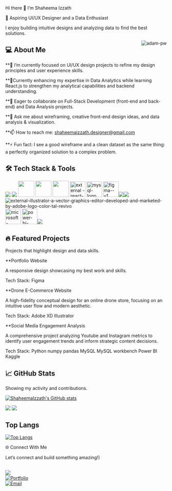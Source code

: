 

 Hi there 👋  I’m Shaheema Izzath

🎨 Aspiring UI/UX Designer and a Data Enthusiast

I enjoy building intuitive designs and analyzing data to find the best solutions.

<p><img align="right" src="https://github.com/Adam-pw/Adam-pw/blob/main/animation_500_kxa883sd.gif" alt="adam-pw" /></p>

💻 About Me
---

**🔭 I’m currently focused on UI/UX design projects to refine my design principles and user experience skills.


**🌱Currently enhancing my expertise in Data Analytics while learning React.js to strengthen my analytical capabilities and backend understanding.

**👯 Eager to collaborate on Full-Stack Development (front-end and back-end) and Data Analysis projects.

**💬 Ask me about wireframing, creative front-end design ideas, and data analysis & visualization.

**📫 How to reach me: shaheemaizzath.designer@gmail.com

**⚡ Fun fact: I see a good wireframe and a clean dataset as the same thing: a perfectly organized solution to a complex problem.


🛠️ Tech Stack & Tools
---
<img src="https://img.icons8.com/color/48/000000/python.png" /> <img src="https://img.icons8.com/color/48/000000/java-coffee-cup-logo.png" /> <img height="50" width="50" src="https://img.icons8.com/color/48/000000/html-5.png" /> <img height="50" width="50" src="https://img.icons8.com/color/48/000000/css.png" /> <img height="50" width="50" src="https://img.icons8.com/color/48/000000/javascript.png"/>
 <img height="48" width="48" src="https://img.icons8.com/external-tal-revivo-color-tal-revivo/48/external-react-a-javascript-library-for-building-user-interfaces-logo-color-tal-revivo.png" alt="external 
-react-a-javascript-library-for-building-user-interfaces-logo-color-tal-revivo"/>  <img width="48" height="48" src="https://img.icons8.com/fluency/48/mysql-logo.png" alt="mysql-logo"/> <img width="48" height="48" src="https://img.icons8.com/color/48/figma--v1.png" alt="figma--v1"/><img src="https://img.icons8.com/color/48/adobe-xd--v1.png"/><img src="https://img.icons8.com/color/48/adobe-photoshop--v1.png"/> <img src="https://img.icons8.com/external-tal-revivo-color-tal-revivo/48/external-illustrator-a-vector-graphics-editor-developed-and-marketed-by-adobe-logo-color-tal-revivo.png" alt="external-illustrator-a-vector-graphics-editor-developed-and-marketed-by-adobe-logo-color-tal-revivo"/>
 <img width="48" height="48" src="https://img.icons8.com/color/48/microsoft-excel-2019--v1.png" alt="microsoft-excel-2019--v1"/>  <img width="48" height="48"  src="https://img.icons8.com/color/48/power-bi-2021.png" alt="power-bi-2021--v1.png"/><img src= "https://img.icons8.com/external-those-icons-flat-those-icons/48/external-GitHub-Logo-social-media-those-icons-flat-those-icons-2.png"/>
 

🔥 Featured Projects
---
Projects that highlight design and data skills.

**Portfolio Website

A responsive design showcasing my best work and skills.

Tech Stack: Figma

**Drone E-Commerce Website

A high-fidelity conceptual design for an online drone store, focusing on an intuitive user flow and modern aesthetic.

Tech Stack: Adobe XD Illustrator

**Social Media Engagement Analysis

A comprehensive project analyzing Youtube and Instagram metrics to identify user engagement trends and inform strategic content decisions.

Tech Stack: Python numpy pandas MySQL MySQL workbench Power BI Kaggle


📈 GitHub Stats
---

<p class="has-line-data" data-line-start="221" data-line-end="222">Showing my activity and contributions.</p>
<p class="has-line-data" data-line-start="223" data-line-end="224"><a href="https://github.com/anuraghazra/github-readme-stats"><img src="https://github-readme-stats.vercel.app/api?username=ShaheemaIzzath&amp;show_icons=true&amp;theme=vue" alt="ShaheemaIzzath's GitHub stats"></a></p>

<img src="https://github-readme-streak-stats.herokuapp.com/?user=ShaheemaIzzath&theme=tokyonight"/>
  
<img src="https://github-readme-activity-graph.vercel.app/graph?username=ShaheemaIzzath&theme=react-dark"/>



Top Langs
---

<p class="has-line-data" data-line-start="225" data-line-end="226"><a href="https://github.com/anuraghazra/github-readme-stats"><img src="https://github-readme-stats.vercel.app/api/top-langs/?username=ShaheemaIzzath&amp;layout=compact&amp;theme=vue" alt="Top Langs"></a></p>
                                                                                                                                                                                                                                                                
🌐 Connect With Me

Let’s connect and build something amazing!)


  <br /> [<img src="https://img.shields.io/badge/LinkedIn-0077B5?style=for-the-badge&logo=linkedin&logoColor=white" />](https://www.linkedin.com/in/shaheema-izzath) <br/> <a href=""><img src="https://img.shields.io/badge/Portfolio-FF5722?style=for-the-badge&amp;logo=google-chrome&amp;logoColor=white" alt="Portfolio"></a><br> <a href="mailto:shaheemaizzath.designer@gmail.com"><img src="https://img.shields.io/badge/Gmail-D14836?style=for-the-badge&amp;logo=gmail&amp;logoColor=white" alt="Email"></a> 






